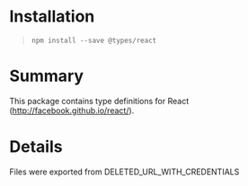 # Installation
> `npm install --save @types/react`

# Summary
This package contains type definitions for React (http://facebook.github.io/react/).

# Details
Files were exported from DELETED_URL_WITH_CREDENTIALS
